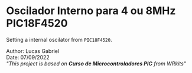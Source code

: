 # **Oscilador Interno para 4 ou 8MHz PIC18F4520**
Setting a internal oscilator from `PIC18F4520`.

Author: Lucas Gabriel <br/>
Date: 07/09/2022 <br/>
_"This project is based on **Curso de Microcontroladores PIC** from WRkits"_
